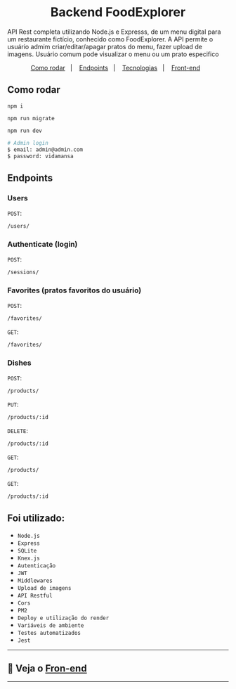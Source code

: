 <h1 align="center">Backend FoodExplorer</h1>

<p >
API Rest completa utilizando Node.js e Expresss, de um menu digital para um restaurante fictício, conhecido como FoodExplorer. A API permite o usuário admim criar/editar/apagar pratos do menu, fazer upload de imagens. Usuário comum pode visualizar o menu ou um prato especifico
</p> 

<p align="center">
  <a href="#como-rodar">Como rodar</a>&nbsp;&nbsp;&nbsp;|&nbsp;&nbsp;&nbsp;
  <a href="#endpoints">Endpoints</a>&nbsp;&nbsp;&nbsp;|&nbsp;&nbsp;&nbsp;
  <a href="#foi-utilizado">Tecnologias</a>&nbsp;&nbsp;&nbsp;|&nbsp;&nbsp;&nbsp;
  <a href="https://github.com/Mauriciosouza8989/Mauriciosouza8989-food-explorer-tree-main-front-food-explorer">Front-end</a>&nbsp;&nbsp;&nbsp;
</p>


## Como rodar

```
npm i
```

```
npm run migrate
```

```
npm run dev
```

```bash
# Admin login
$ email: admin@admin.com
$ password: vidamansa
```

## Endpoints

### Users

`POST`: 
```bash 
/users/
```

### Authenticate (login)

`POST`: 
```bash 
/sessions/
```

### Favorites (pratos favoritos do usuário)

`POST`: 
```bash 
/favorites/
```

`GET`: 
```bash 
/favorites/
```


### Dishes

`POST`: 
```bash 
/products/
```

`PUT`: 
```bash 
/products/:id
```

`DELETE`: 
```bash 
/products/:id
```

`GET`: 
```bash 
/products/
```

`GET`: 
```bash 
/products/:id
```


## Foi utilizado:
- `Node.js`
- `Express`
- `SQLite`
- `Knex.js`
- `Autenticação`
- `JWT`
- `Middlewares`
- `Upload de imagens`
- `API Restful`
- `Cors`
- `PM2`
- `Deploy e utilização do render`
- `Variáveis de ambiente`
- `Testes automatizados`
- `Jest`

---
## 🎨 Veja o [Fron-end](https://github.com/Mauriciosouza8989/Mauriciosouza8989-food-explorer-tree-main-front-food-explorer) 
---